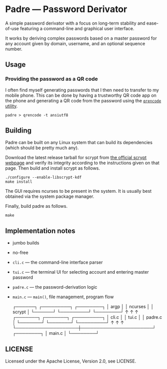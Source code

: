 # Padre — Password Derivator

A simple password derivator with a focus on long-term stability and ease-of-use
featuring a command-line and graphical user interface.

It works by deriving complex passwords based on a master password for any
account given by domain, username, and an optional sequence number.

## Usage

### Providing the password as a QR code

I often find myself generating passwords that I then need to transfer to my
mobile phone. This can be done by having a trustworthy QR code app on the phone
and generating a QR code from the password using the [`qrencode` utility].

    padre > qrencode -t ansiutf8

[`qrencode` utility]: https://fukuchi.org/works/qrencode/

## Building

Padre can be built on any Linux system that can build its dependencies (which
should be pretty much any).

Download the latest release tarball for scrypt from
[the official scrypt webpage] and verify its integrity according to the
instructions given on that page.
Then build and install scrypt as follows.

    ./configure --enable-libscrypt-kdf
    make install

[the official scrypt webpage]: https://www.tarsnap.com/scrypt.html

The GUI requires ncurses to be present in the system. It is usually best
obtained via the system package manager.

Finally, build padre as follows.

    make

## Implementation notes

- jumbo builds
- no-free


- `cli.c` — the command-line interface parser
- `tui.c` — the terminal UI for selecting account and entering master password
- `padre.c` — the password-derivation logic
- `main.c` — `main()`, file management, program flow


    ┌──────┐            ┌─────────┐             ┌────────┐
    │ argp │            │ ncurses │             │ scrypt │
    └──────┘            └─────────┘             └────────┘
       ↑                     ↑                      ↑
    ┌───────┐            ┌───────┐              ┌─────────┐
    │ cli.c │            │ tui.c │              │ padre.c │
    └───────┘            └───────┘              └─────────┘
        ↑                    ↑                       ↑
        └────────────────────┼───────────────────────┘
                        ┌────────┐
                        │ main.c │
                        └────────┘

## LICENSE

Licensed under the Apache License, Version 2.0, see LICENSE.
